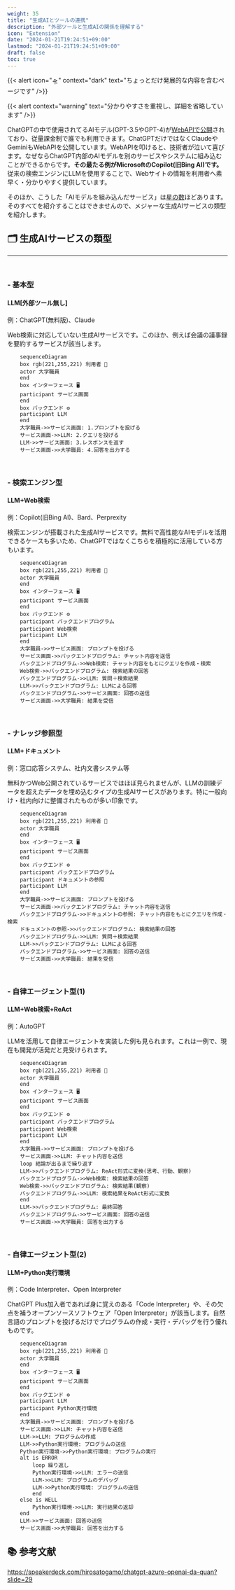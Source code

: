```yaml
---
weight: 35
title: "生成AIとツールの連携"
description: "外部ツールと生成AIの関係を理解する"
icon: "Extension"
date: "2024-01-21T19:24:51+09:00"
lastmod: "2024-01-21T19:24:51+09:00"
draft: false
toc: true
---
```


{{< alert icon="🛸" context="dark" text="ちょっとだけ発展的な内容を含むページです" />}}

{{< alert context="warning" text="分かりやすさを重視し、詳細を省略しています" />}}

ChatGPTの中で使用されてるAIモデル(GPT-3.5やGPT-4)が[WebAPIで公開](https://openai.com/blog/introducing-chatgpt-and-whisper-apis)されており、従量課金制で誰でも利用できます。ChatGPTだけではなくClaudeやGeminiもWebAPIを公開しています。WebAPIを叩けると、技術者が泣いて喜びます。なぜならChatGPT内部のAIモデルを別のサービスやシステムに組み込むことができるからです。<strong>その最たる例がMicrosoftのCopilot(旧Bing AI)です。</strong>従来の検索エンジンにLLMを使用することで、Webサイトの情報を利用者へ素早く・分かりやすく提供しています。


そのほか、こうした「AIモデルを組み込んだサービス」は[星の数](https://aismiley.co.jp/ai_news/generativeai-chaosmap/)ほどあります。そのすべてを紹介することはできませんので、メジャーな生成AIサービスの類型を紹介します。

## 🗂️ 生成AIサービスの類型
---
<br>

### - 基本型
#### LLM[外部ツール無し]
例：ChatGPT(無料版)、Claude

Web検索に対応していない生成AIサービスです。このほか、例えば会議の議事録を要約するサービスが該当します。


```mermaid
    sequenceDiagram
    box rgb(221,255,221) 利用者 🙂
    actor 大学職員
    end
    box インターフェース 🖥️
    participant サービス画面
    end
    box バックエンド ⚙️
    participant LLM
    end
    大学職員->>サービス画面: 1.プロンプトを投げる
    サービス画面->>LLM: 2.クエリを投げる
    LLM->>サービス画面: 3.レスポンスを返す
    サービス画面->>大学職員: 4.回答を出力する
```

<br>

### - 検索エンジン型
#### LLM+Web検索
例：Copilot(旧Bing AI)、Bard、Perprexity

検索エンジンが搭載された生成AIサービスです。無料で高性能なAIモデルを活用できるケースも多いため、ChatGPTではなくこちらを積極的に活用している方もいます。

```mermaid
    sequenceDiagram
    box rgb(221,255,221) 利用者 🙂
    actor 大学職員
    end
    box インターフェース 🖥️
    participant サービス画面
    end
    box バックエンド ⚙️
    participant バックエンドプログラム
    participant Web検索
    participant LLM
    end
    大学職員->>サービス画面: プロンプトを投げる
    サービス画面->>バックエンドプログラム: チャット内容を送信
    バックエンドプログラム->>Web検索: チャット内容をもとにクエリを作成・検索
    Web検索->>バックエンドプログラム: 検索結果の回答
    バックエンドプログラム->>LLM: 質問＋検索結果
    LLM->>バックエンドプログラム: LLMによる回答
    バックエンドプログラム->>サービス画面: 回答の送信
    サービス画面->>大学職員: 結果を受信
```

<br>


### - ナレッジ参照型
#### LLM+ドキュメント
例：窓口応答システム、社内文書システム等

無料かつWeb公開されているサービスではほぼ見られませんが、LLMの訓練データを超えたデータを埋め込むタイプの生成AIサービスがあります。特に一般向け・社内向けに整備されたものが多い印象です。


```mermaid
    sequenceDiagram
    box rgb(221,255,221) 利用者 🙂
    actor 大学職員
    end
    box インターフェース 🖥️
    participant サービス画面
    end
    box バックエンド ⚙️
    participant バックエンドプログラム
    participant ドキュメントの参照
    participant LLM
    end
    大学職員->>サービス画面: プロンプトを投げる
    サービス画面->>バックエンドプログラム: チャット内容を送信
    バックエンドプログラム->>ドキュメントの参照: チャット内容をもとにクエリを作成・検索
    ドキュメントの参照->>バックエンドプログラム: 検索結果の回答
    バックエンドプログラム->>LLM: 質問＋検索結果
    LLM->>バックエンドプログラム: LLMによる回答
    バックエンドプログラム->>サービス画面: 回答の送信
    サービス画面->>大学職員: 結果を受信
```

<br>


### - 自律エージェント型(1)
#### LLM+Web検索+ReAct
例：AutoGPT

LLMを活用して自律エージェントを実装した例も見られます。これは一例で、現在も開発が活発だと見受けられます。

```mermaid
    sequenceDiagram
    box rgb(221,255,221) 利用者 🙂
    actor 大学職員
    end
    box インターフェース 🖥️
    participant サービス画面
    end
    box バックエンド ⚙️
    participant バックエンドプログラム
    participant Web検索
    participant LLM
    end
    大学職員->>サービス画面: プロンプトを投げる
    サービス画面->>LLM: チャット内容を送信
    loop 結論が出るまで繰り返す
    LLM->>バックエンドプログラム: ReAct形式に変換(思考、行動、観察)
    バックエンドプログラム->>Web検索: 検索結果の回答
    Web検索->>バックエンドプログラム: 検索結果(観察)
    バックエンドプログラム->>LLM: 検索結果をReAct形式に変換
    end
    LLM->>バックエンドプログラム: 最終回答
    バックエンドプログラム->>サービス画面: 回答の送信
    サービス画面->>大学職員: 回答を出力する
```

<br>


### - 自律エージェント型(2)
#### LLM+Python実行環境
例：Code Interpreter、Open Interpreter

ChatGPT Plus加入者であれば身に覚えのある「Code Interpreter」や、その欠点を補うオープンソースソフトウェア「Open Interpreter」が該当します。自然言語のプロンプトを投げるだけでプログラムの作成・実行・デバッグを行う優れものです。


```mermaid
    sequenceDiagram
    box rgb(221,255,221) 利用者 🙂
    actor 大学職員
    end
    box インターフェース 🖥️
    participant サービス画面
    end
    box バックエンド ⚙️
    participant LLM
    participant Python実行環境
    end
    大学職員->>サービス画面: プロンプトを投げる
    サービス画面->>LLM: チャット内容を送信
    LLM->>LLM: プログラムの作成
    LLM->>Python実行環境: プログラムの送信
    Python実行環境->>Python実行環境: プログラムの実行
    alt is ERROR
        loop 繰り返し
        Python実行環境->>LLM: エラーの送信
        LLM->>LLM: プログラムのデバッグ
        LLM->>Python実行環境: プログラムの送信
        end
    else is WELL
        Python実行環境->>LLM: 実行結果の返却
    end
    LLM->>サービス画面: 回答の送信
    サービス画面->>大学職員: 回答を出力する
```

<!-- 
### 今後の生成AIサービス
```mermaid
sequenceDiagram
    box 利用者
    actor 大学職員
    end
    box AIエージェント
    participant エージェント画面
    participant サービス画面
    participant LLM
    end
    大学職員->>エージェント画面: プロンプトを投げる
    エージェント画面->>サービス画面: 必要なサービスを選択し、クエリを投げる
    サービス画面->>LLM: クエリを投げる
    LLM->>サービス画面: レスポンスを返す
    サービス画面->>エージェント画面: 回答を返す
    エージェント画面->>大学職員: 回答を出力する

``` -->


## 📚 参考文献
https://speakerdeck.com/hirosatogamo/chatgpt-azure-openai-da-quan?slide=29